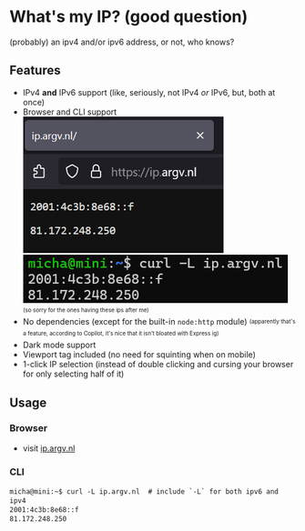# What's my IP? (good question)

(probably) an ipv4 and/or ipv6 address, or not, who knows?

## Features

- IPv4 **and** IPv6 support (like, seriously, not IPv4 *or* IPv6, but, both at once)
- Browser and CLI support
![browser support](browser.png)![cli support](cli.png)
<sub><sup>(so sorry for the ones having these ips after me)</sup></sub>
- No dependencies (except for the built-in `node:http` module)
<sub><sup>(apparently that's a feature, according to Copilot, it's nice that it isn't bloated with Express ig)</sup></sub>
- Dark mode support
- Viewport tag included (no need for squinting when on mobile)
- 1-click IP selection (instead of double clicking and cursing your browser for only selecting half of it)

## Usage

### Browser

- visit [ip.argv.nl](https://ip.argv.nl/)

### CLI

```ShellSession
micha@mini:~$ curl -L ip.argv.nl  # include `-L` for both ipv6 and ipv4
2001:4c3b:8e68::f
81.172.248.250
```
